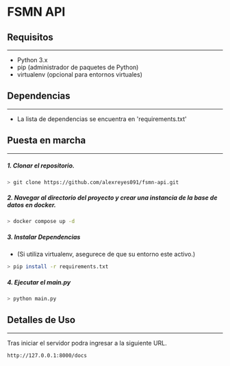 # FSMN API

## Requisitos

---

- Python 3.x
- pip (administrador de paquetes de Python)
- virtualenv (opcional para entornos virtuales)

## Dependencias

---

- La lista de dependencias se encuentra en  'requirements.txt'

## Puesta en marcha

---

##### 1. Clonar el repositorio.

```bash
> git clone https://github.com/alexreyes091/fsmn-api.git
```

##### 2. Navegar al directorio del proyecto y crear una instancia de la base de datos en docker.

```bash
> docker compose up -d
```

##### 3. Instalar Dependencias

- (Si utiliza virtualenv, asegurece de que su entorno este activo.)

```bash
> pip install -r requirements.txt
```

##### 4.  Ejecutar el main.py

```bash
> python main.py
```


## Detalles de Uso

---
Tras iniciar el servidor podra ingresar a la siguiente URL.

```bash
http://127.0.0.1:8000/docs
```

